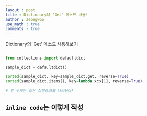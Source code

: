 ```yaml
---
layout : post
title : Dictionary의 'Get' 메소드 사용!
author : Jeongwoo
use_math : true
comments : true
---
```


Dictionary의 'Get' 메소드 사용해보기


```python

from collections import defaultdict

sample_dict = defaultdict()

sorted(sample_dict, key=sample_dict.get, reverse=True)
sorted(sample_dict.items(), key=lambda x:x[1], reverse=True)

# 위 두개는 같은 실행결과를 나타낸다!

```
`inline code`는 이렇게 작성
---
